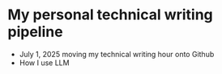 # My personal technical writing pipeline
- July 1, 2025 moving my technical writing hour onto Github
- How I use LLM
